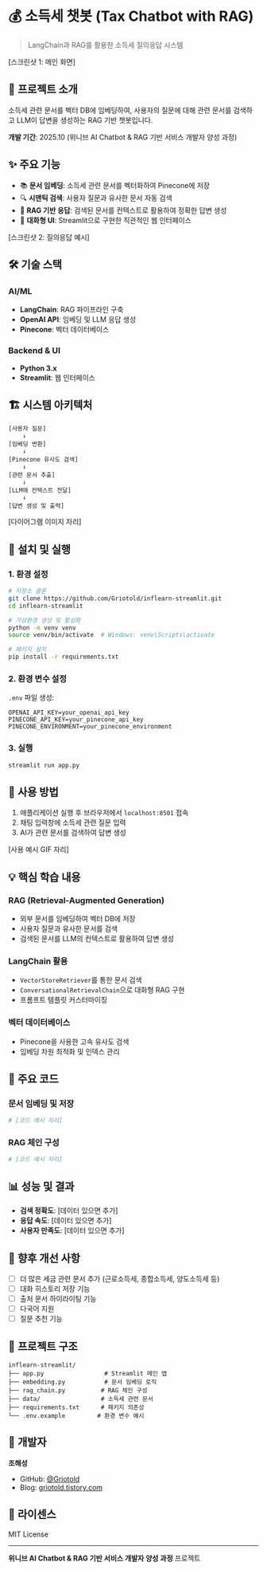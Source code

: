 # 💰 소득세 챗봇 (Tax Chatbot with RAG)

> LangChain과 RAG를 활용한 소득세 질의응답 시스템

[스크린샷 1: 메인 화면]

## 📌 프로젝트 소개

소득세 관련 문서를 벡터 DB에 임베딩하여, 사용자의 질문에 대해 관련 문서를 검색하고 LLM이 답변을 생성하는 RAG 기반 챗봇입니다.

**개발 기간**: 2025.10 (위니브 AI Chatbot & RAG 기반 서비스 개발자 양성 과정)

## ✨ 주요 기능

- 📚 **문서 임베딩**: 소득세 관련 문서를 벡터화하여 Pinecone에 저장
- 🔍 **시맨틱 검색**: 사용자 질문과 유사한 문서 자동 검색
- 🤖 **RAG 기반 응답**: 검색된 문서를 컨텍스트로 활용하여 정확한 답변 생성
- 💬 **대화형 UI**: Streamlit으로 구현한 직관적인 웹 인터페이스

[스크린샷 2: 질의응답 예시]

## 🛠 기술 스택

### AI/ML
- **LangChain**: RAG 파이프라인 구축
- **OpenAI API**: 임베딩 및 LLM 응답 생성
- **Pinecone**: 벡터 데이터베이스

### Backend & UI
- **Python 3.x**
- **Streamlit**: 웹 인터페이스

## 🏗 시스템 아키텍처

```
[사용자 질문]
    ↓
[임베딩 변환]
    ↓
[Pinecone 유사도 검색]
    ↓
[관련 문서 추출]
    ↓
[LLM에 컨텍스트 전달]
    ↓
[답변 생성 및 출력]
```

[다이어그램 이미지 자리]

## 🚀 설치 및 실행

### 1. 환경 설정

```bash
# 저장소 클론
git clone https://github.com/Griotold/inflearn-streamlit.git
cd inflearn-streamlit

# 가상환경 생성 및 활성화
python -m venv venv
source venv/bin/activate  # Windows: venv\Scripts\activate

# 패키지 설치
pip install -r requirements.txt
```

### 2. 환경 변수 설정

`.env` 파일 생성:
```
OPENAI_API_KEY=your_openai_api_key
PINECONE_API_KEY=your_pinecone_api_key
PINECONE_ENVIRONMENT=your_pinecone_environment
```

### 3. 실행

```bash
streamlit run app.py
```

## 📖 사용 방법

1. 애플리케이션 실행 후 브라우저에서 `localhost:8501` 접속
2. 채팅 입력창에 소득세 관련 질문 입력
3. AI가 관련 문서를 검색하여 답변 생성

[사용 예시 GIF 자리]

## 💡 핵심 학습 내용

### RAG (Retrieval-Augmented Generation)
- 외부 문서를 임베딩하여 벡터 DB에 저장
- 사용자 질문과 유사한 문서를 검색
- 검색된 문서를 LLM의 컨텍스트로 활용하여 답변 생성

### LangChain 활용
- `VectorStoreRetriever`를 통한 문서 검색
- `ConversationalRetrievalChain`으로 대화형 RAG 구현
- 프롬프트 템플릿 커스터마이징

### 벡터 데이터베이스
- Pinecone을 사용한 고속 유사도 검색
- 임베딩 차원 최적화 및 인덱스 관리

## 🔧 주요 코드

### 문서 임베딩 및 저장
```python
# [코드 예시 자리]
```

### RAG 체인 구성
```python
# [코드 예시 자리]
```

## 📊 성능 및 결과

- **검색 정확도**: [데이터 있으면 추가]
- **응답 속도**: [데이터 있으면 추가]
- **사용자 만족도**: [데이터 있으면 추가]

## 🔮 향후 개선 사항

- [ ] 더 많은 세금 관련 문서 추가 (근로소득세, 종합소득세, 양도소득세 등)
- [ ] 대화 히스토리 저장 기능
- [ ] 출처 문서 하이라이팅 기능
- [ ] 다국어 지원
- [ ] 질문 추천 기능

## 📝 프로젝트 구조

```
inflearn-streamlit/
├── app.py                 # Streamlit 메인 앱
├── embedding.py           # 문서 임베딩 로직
├── rag_chain.py          # RAG 체인 구성
├── data/                 # 소득세 관련 문서
├── requirements.txt      # 패키지 의존성
└── .env.example         # 환경 변수 예시
```

## 👤 개발자

**조해성**
- GitHub: [@Griotold](https://github.com/Griotold)
- Blog: [griotold.tistory.com](https://griotold.tistory.com)

## 📄 라이센스

MIT License

---

**위니브 AI Chatbot & RAG 기반 서비스 개발자 양성 과정** 프로젝트
